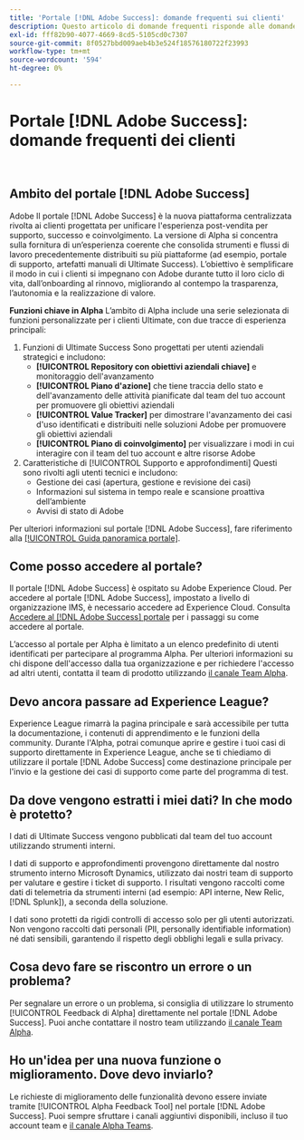 ```yaml
---
title: 'Portale [!DNL Adobe Success]: domande frequenti sui clienti'
description: Questo articolo di domande frequenti risponde alle domande frequenti sul portale  [!DNL Adobe Success] .
exl-id: fff82b90-4077-4669-8cd5-5105cd0c7307
source-git-commit: 8f0527bbd009aeb4b3e524f18576180722f23993
workflow-type: tm+mt
source-wordcount: '594'
ht-degree: 0%

---
```


# Portale [!DNL Adobe Success]: domande frequenti dei clienti

 
## Ambito del portale [!DNL Adobe Success]

Adobe Il portale [!DNL Adobe Success] è la nuova piattaforma centralizzata rivolta ai clienti progettata per unificare l&#39;esperienza post-vendita per supporto, successo e coinvolgimento. La versione di Alpha si concentra sulla fornitura di un’esperienza coerente che consolida strumenti e flussi di lavoro precedentemente distribuiti su più piattaforme (ad esempio, portale di supporto, artefatti manuali di Ultimate Success). L’obiettivo è semplificare il modo in cui i clienti si impegnano con Adobe durante tutto il loro ciclo di vita, dall’onboarding al rinnovo, migliorando al contempo la trasparenza, l’autonomia e la realizzazione di valore.

**Funzioni chiave in Alpha**
L’ambito di Alpha include una serie selezionata di funzioni personalizzate per i clienti Ultimate, con due tracce di esperienza principali:
1. Funzioni di Ultimate Success
Sono progettati per utenti aziendali strategici e includono:
   * **[!UICONTROL Repository con obiettivi aziendali chiave]** e monitoraggio dell&#39;avanzamento
   * **[!UICONTROL Piano d&#39;azione]** che tiene traccia dello stato e dell&#39;avanzamento delle attività pianificate dal team del tuo account per promuovere gli obiettivi aziendali
   * **[!UICONTROL Value Tracker]** per dimostrare l&#39;avanzamento dei casi d&#39;uso identificati e distribuiti nelle soluzioni Adobe per promuovere gli obiettivi aziendali
   * **[!UICONTROL Piano di coinvolgimento]** per visualizzare i modi in cui interagire con il team del tuo account e altre risorse Adobe
1. Caratteristiche di [!UICONTROL Supporto e approfondimenti]
Questi sono rivolti agli utenti tecnici e includono:
   * Gestione dei casi (apertura, gestione e revisione dei casi)
   * Informazioni sul sistema in tempo reale e scansione proattiva dell’ambiente
   * Avvisi di stato di Adobe

Per ulteriori informazioni sul portale [!DNL Adobe Success], fare riferimento alla [[!UICONTROL Guida panoramica portale]](/help/adobe-success-portal/adobe-success-portal-introduction.md).

## Come posso accedere al portale?

Il portale [!DNL Adobe Success] è ospitato su Adobe Experience Cloud. Per accedere al portale [!DNL Adobe Success], impostato a livello di organizzazione IMS, è necessario accedere ad Experience Cloud. Consulta [Accedere al [!DNL Adobe Success] portale](/help/adobe-success-portal/access-to-the-adobe-success-portal.md) per i passaggi su come accedere al portale.

L’accesso al portale per Alpha è limitato a un elenco predefinito di utenti identificati per partecipare al programma Alpha. Per ulteriori informazioni su chi dispone dell&#39;accesso dalla tua organizzazione e per richiedere l&#39;accesso ad altri utenti, contatta il team di prodotto utilizzando [il canale Team Alpha](https://teams.microsoft.com/l/channel/19:h-GcuAZs9uF05rervqTdx2U27ohYINuRUIfbMte9B-U1@thread.tacv2/General?groupId=02b87789-3475-47e4-94c1-0981f63ae89f&tenantId=fa7b1b5a-7b34-4387-94ae-d2c178decee1).

## Devo ancora passare ad Experience League?

Experience League rimarrà la pagina principale e sarà accessibile per tutta la documentazione, i contenuti di apprendimento e le funzioni della community. Durante l&#39;Alpha, potrai comunque aprire e gestire i tuoi casi di supporto direttamente in Experience League, anche se ti chiediamo di utilizzare il portale [!DNL Adobe Success] come destinazione principale per l&#39;invio e la gestione dei casi di supporto come parte del programma di test.

## Da dove vengono estratti i miei dati? In che modo è protetto?

I dati di Ultimate Success vengono pubblicati dal team del tuo account utilizzando strumenti interni.

I dati di supporto e approfondimenti provengono direttamente dal nostro strumento interno Microsoft Dynamics, utilizzato dai nostri team di supporto per valutare e gestire i ticket di supporto. I risultati vengono raccolti come dati di telemetria da strumenti interni (ad esempio: API interne, New Relic, [!DNL Splunk]), a seconda della soluzione.

I dati sono protetti da rigidi controlli di accesso solo per gli utenti autorizzati. Non vengono raccolti dati personali (PII, personally identifiable information) né dati sensibili, garantendo il rispetto degli obblighi legali e sulla privacy.

## Cosa devo fare se riscontro un errore o un problema?

Per segnalare un errore o un problema, si consiglia di utilizzare lo strumento [!UICONTROL Feedback di Alpha] direttamente nel portale [!DNL Adobe Success]. Puoi anche contattare il nostro team utilizzando [il canale Team Alpha](https://teams.microsoft.com/l/channel/19:h-GcuAZs9uF05rervqTdx2U27ohYINuRUIfbMte9B-U1@thread.tacv2/General?groupId=02b87789-3475-47e4-94c1-0981f63ae89f&tenantId=fa7b1b5a-7b34-4387-94ae-d2c178decee1).

## Ho un&#39;idea per una nuova funzione o miglioramento. Dove devo inviarlo?

Le richieste di miglioramento delle funzionalità devono essere inviate tramite [!UICONTROL Alpha Feedback Tool] nel portale [!DNL Adobe Success]. Puoi sempre sfruttare i canali aggiuntivi disponibili, incluso il tuo account team e [il canale Alpha Teams](https://teams.microsoft.com/l/channel/19:h-GcuAZs9uF05rervqTdx2U27ohYINuRUIfbMte9B-U1@thread.tacv2/General?groupId=02b87789-3475-47e4-94c1-0981f63ae89f&tenantId=fa7b1b5a-7b34-4387-94ae-d2c178decee1).
